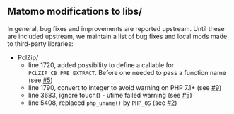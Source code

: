 ## Matomo modifications to libs/

In general, bug fixes and improvements are reported upstream.  Until these are
included upstream, we maintain a list of bug fixes and local mods made to
third-party libraries:

 * PclZip/
   - line 1720, added possibility to define a callable for `PCLZIP_CB_PRE_EXTRACT`. Before one needed to pass a function name (see [#5](https://github.com/matomo-org/component-decompress/pull/5/files#diff-3816f6393a3538d218dd07cd1be1cc787a84e5ab48554fee694e4958e7681930R1720))
   - line 1790, convert to integer to avoid warning on PHP 7.1+ (see [#9](https://github.com/matomo-org/component-decompress/pull/9))
   - line 3683, ignore touch() - utime failed warning (see [#5](https://github.com/matomo-org/component-decompress/pull/5))
   - line 5408, replaced `php_uname()` by `PHP_OS` (see [#2](https://github.com/matomo-org/component-decompress/issues/2))
